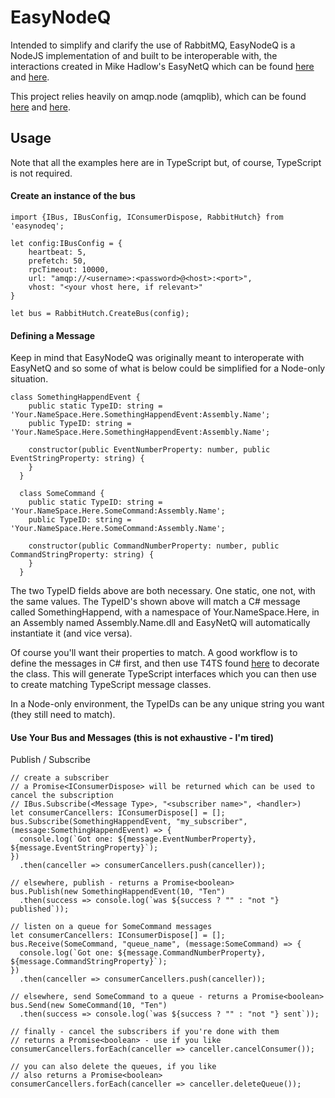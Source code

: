 EasyNodeQ
=========

Intended to simplify and clarify the use of RabbitMQ, EasyNodeQ is a NodeJS implementation of and built to be interoperable with, the interactions created in Mike Hadlow's EasyNetQ which can be found [here](https://github.com/mikehadlow/EasyNetQ) and [here](http://easynetq.com/).

This project relies heavily on amqp.node (amqplib), which can be found [here](https://github.com/squaremo/amqp.node) and [here](http://www.squaremobius.net/amqp.node/).


Usage
-----
Note that all the examples here are in TypeScript but, of course, TypeScript is not required.

#### Create an instance of the bus
```
import {IBus, IBusConfig, IConsumerDispose, RabbitHutch} from 'easynodeq';

let config:IBusConfig = {
    heartbeat: 5,
    prefetch: 50,
    rpcTimeout: 10000,
    url: "amqp://<username>:<password>@<host>:<port>",
    vhost: "<your vhost here, if relevant>"
}

let bus = RabbitHutch.CreateBus(config);
```

#### Defining a Message
Keep in mind that EasyNodeQ was originally meant to interoperate with EasyNetQ and so some of what is below could be simplified for a Node-only situation.

```
class SomethingHappendEvent {
    public static TypeID: string = 'Your.NameSpace.Here.SomethingHappendEvent:Assembly.Name';
    public TypeID: string = 'Your.NameSpace.Here.SomethingHappendEvent:Assembly.Name';

    constructor(public EventNumberProperty: number, public EventStringProperty: string) {
    }
  }
  
  class SomeCommand {
    public static TypeID: string = 'Your.NameSpace.Here.SomeCommand:Assembly.Name';
    public TypeID: string = 'Your.NameSpace.Here.SomeCommand:Assembly.Name';

    constructor(public CommandNumberProperty: number, public CommandStringProperty: string) {
    }
  }
  ```
The two TypeID fields above are both necessary.  One static, one not, with the same values.  The TypeID's shown above will match a C# message called SomethingHappend, with a namespace of Your.NameSpace.Here, in an Assembly named Assembly.Name.dll and EasyNetQ will automatically instantiate it (and vice versa).

Of course you'll want their properties to match.  A good workflow is to define the messages in C# first, and then use T4TS found [here](https://www.nuget.org/packages/LionSoft.T4TS/) to decorate the class.  This will generate TypeScript interfaces which you can then use to create matching TypeScript message classes.

In a Node-only environment, the TypeIDs can be any unique string you want (they still need to match).

#### Use Your Bus and Messages (this is not exhaustive - I'm tired)

Publish / Subscribe
  ```
  // create a subscriber
  // a Promise<IConsumerDispose> will be returned which can be used to cancel the subscription
  // IBus.Subscribe(<Message Type>, "<subscriber name>", <handler>)
  let consumerCancellers: IConsumerDispose[] = [];
  bus.Subscribe(SomethingHappendEvent, "my_subscriber", (message:SomethingHappendEvent) => {
    console.log(`Got one: ${message.EventNumberProperty}, ${message.EventStringProperty}`);
  })
    .then(canceller => consumerCancellers.push(canceller));
  
  // elsewhere, publish - returns a Promise<boolean>
  bus.Publish(new SomethingHappendEvent(10, "Ten")
    .then(success => console.log(`was ${success ? "" : "not "} published`));
    
  // listen on a queue for SomeCommand messages
  let consumerCancellers: IConsumerDispose[] = [];
  bus.Receive(SomeCommand, "queue_name", (message:SomeCommand) => {
    console.log(`Got one: ${message.CommandNumberProperty}, ${message.CommandStringProperty}`);
  })
    .then(canceller => consumerCancellers.push(canceller));
    
  // elsewhere, send SomeCommand to a queue - returns a Promise<boolean>
  bus.Send(new SomeCommand(10, "Ten")
    .then(success => console.log(`was ${success ? "" : "not "} sent`));
    
  // finally - cancel the subscribers if you're done with them
  // returns a Promise<boolean> - use if you like
  consumerCancellers.forEach(canceller => canceller.cancelConsumer());
  
  // you can also delete the queues, if you like
  // also returns a Promise<boolean>
  consumerCancellers.forEach(canceller => canceller.deleteQueue());
  ```
